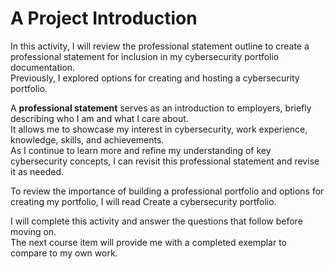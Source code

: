 
# A Project Introduction

In this activity, I will review the professional statement outline to create a professional statement for inclusion in my cybersecurity portfolio documentation.  
Previously, I explored options for creating and hosting a cybersecurity portfolio.  

A **professional statement** serves as an introduction to employers, briefly describing who I am and what I care about.  
It allows me to showcase my interest in cybersecurity, work experience, knowledge, skills, and achievements.  
As I continue to learn more and refine my understanding of key cybersecurity concepts, I can revisit this professional statement and revise it as needed.  

To review the importance of building a professional portfolio and options for creating my portfolio, I will read Create a cybersecurity portfolio.  

I will complete this activity and answer the questions that follow before moving on.  
The next course item will provide me with a completed exemplar to compare to my own work.  
